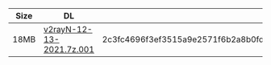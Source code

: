|    Size   |     DL  | sha512sum |
|  ---  |  ---  |  ---  |
| 18MB | [v2rayN-12-13-2021.7z.001](https://cdn.jsdelivr.net/gh/googleians/v2rayN@main/v2rayN-12-13-2021.7z.001) | 2c3fc4696f3ef3515a9e2571f6b2a8b0fd35f7082fa0086d0d963bbfca2c6fe0bc1f5103d538bf31d14503ac4828cfa31fde3c4d72c516e120dc0cdc0c4962b2 |
